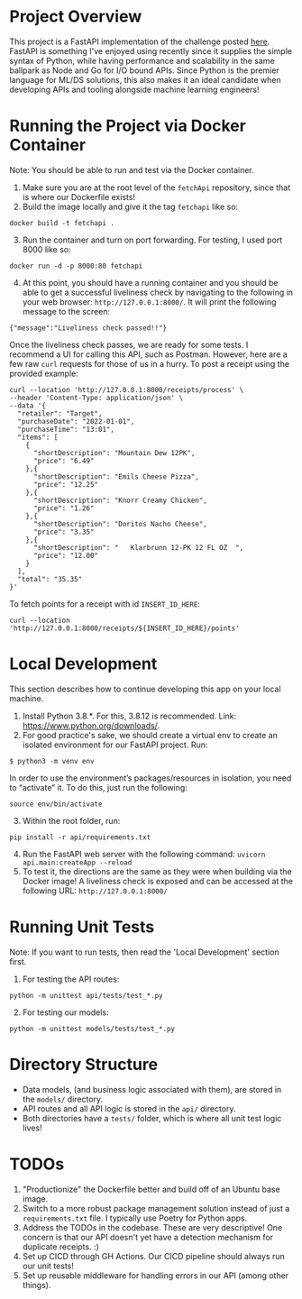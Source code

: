 # Project Overview 
This project is a FastAPI implementation of the challenge posted [here](https://github.com/fetch-rewards/receipt-processor-challenge). FastAPI is something I've enjoyed using recently since it supplies the simple syntax of Python, while having performance and scalability in the same ballpark as Node and Go for I/O bound APIs. Since Python is the premier language for ML/DS solutions, this also makes it an ideal candidate when developing APIs and tooling alongside machine learning engineers! 

# Running the Project via Docker Container
Note: You should be able to run and test via the Docker container. 
1. Make sure you are at the root level of the `fetchApi` repository, since that is where our Dockerfile exists!
2. Build the image locally and give it the tag `fetchapi` like so:
```
docker build -t fetchapi .
```

3. Run the container and turn on port forwarding. For testing, I used port 8000 like so:
```
docker run -d -p 8000:80 fetchapi
```

4. At this point, you should have a running container and you should be able to get a successful liveliness check by 
navigating to the following in your web browser: `http://127.0.0.1:8000/`. It will print the following message to the screen:
```
{"message":"Liveliness check passed!!"}
```

Once the liveliness check passes, we are ready for some tests. I recommend a UI for calling this API, such as Postman. However, 
here are a few raw `curl` requests for those of us in a hurry. To post a receipt using the provided example: 
```
curl --location 'http://127.0.0.1:8000/receipts/process' \
--header 'Content-Type: application/json' \
--data '{
  "retailer": "Target",
  "purchaseDate": "2022-01-01",
  "purchaseTime": "13:01",
  "items": [
    {
      "shortDescription": "Mountain Dew 12PK",
      "price": "6.49"
    },{
      "shortDescription": "Emils Cheese Pizza",
      "price": "12.25"
    },{
      "shortDescription": "Knorr Creamy Chicken",
      "price": "1.26"
    },{
      "shortDescription": "Doritos Nacho Cheese",
      "price": "3.35"
    },{
      "shortDescription": "   Klarbrunn 12-PK 12 FL OZ  ",
      "price": "12.00"
    }
  ],
  "total": "35.35"
}'
```

To fetch points for a receipt with id `INSERT_ID_HERE`: 
```
curl --location 'http://127.0.0.1:8000/receipts/${INSERT_ID_HERE}/points'
```


# Local Development
This section describes how to continue developing this app on your local machine. 

1. Install Python 3.8.*. For this, 3.8.12 is recommended. Link: https://www.python.org/downloads/.
2. For good practice's sake, we should create a virtual env to create an isolated environment for our FastAPI project. Run:
```
$ python3 -m venv env
```
In order to use the environment’s packages/resources in isolation, you need to “activate” it. To do this, just run the following:
```
source env/bin/activate
```
3. Within the root folder, run:
```
pip install -r api/requirements.txt
```
4. Run the FastAPI web server with the following command: `uvicorn api.main:createApp --reload`
5. To test it, the directions are the same as they were when building via the Docker image! A liveliness check is exposed and can be accessed at the following URL: `http://127.0.0.1:8000/`

# Running Unit Tests
Note: If you want to run tests, then read the 'Local Development' section first.
1. For testing the API routes:
```
python -m unittest api/tests/test_*.py
```

2. For testing our models:
```
python -m unittest models/tests/test_*.py
```

# Directory Structure
- Data models, (and business logic associated with them), are stored in the `models/` directory.
- API routes and all API logic is stored in the `api/` directory.
- Both directories have a `tests/` folder, which is where all unit test logic lives!


# TODOs
1. "Productionize" the Dockerfile better and build off of an Ubuntu base image.
2. Switch to a more robust package management solution instead of just a `requirements.txt` file. I typically use Poetry for Python apps.
3. Address the TODOs in the codebase. These are very descriptive! One concern is that our API doesn't yet have a detection mechanism for duplicate receipts. :)
4. Set up CICD through GH Actions.  Our CICD pipeline should always run our unit tests!
5. Set up reusable middleware for handling errors in our API (among other things).



